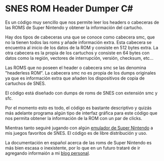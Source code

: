 SNES ROM Header Dumper C#
=========================

Es un código muy sencillo que nos permite leer los headers o cabeceras de las ROMS de Super Nintendo y obtener la información del cartucho.

Hay dos tipos de cabeceras una que se conoce como cabecera smc, que no la tienen todos las roms y añade información extra. Esta cabecera se encuentra al inicio de los datos de la ROM y consiste en 512 bytes extra.
La otra cabecera es la propia de los cartuchos y consiste en 64 bytes con datos como la región, vectores de interrupción, versión, checksum, etc...

Las ROMS que no poseen el header o cabecera smc se las denomina "headerless ROM". La cabecera smc no es propia de los dumps originales ya que es información extra que añaden los dispositivos de copia de cartuchos de SNES.

El código está diseñado con dumps de roms de SNES con extensión smc y sfc.

Por el momento esto es todo, el código es bastante descriptivo y quizás más adelante programa algún tipo de interfaz gráfica para este código que nos permita obtener la información de la ROM con un par de clicks.

Mientras tanto seguiré jugando con algún [emulador de Super Nintendo](http://www.vozidea.com/mejores-emuladores-de-super-nintendo-para-pc) a mis juegos favoritos de SNES. El código es de libre distribución y uso.

La documentación en español acerca de las roms de Super Nintendo es más bien escasa o inexistente, por lo que en un futuro trataré de ir agregando informaión a mi [blog personal](http://www.vozidea.com/).
